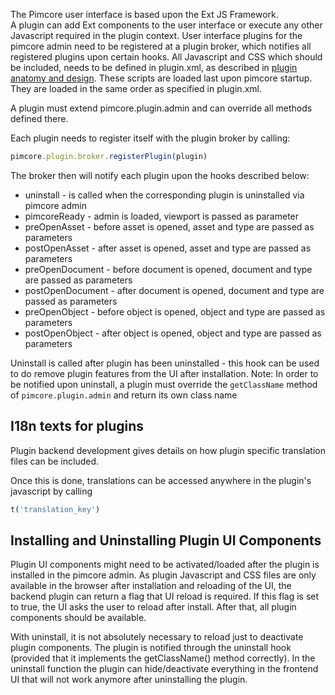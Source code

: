 The Pimcore user interface is based upon the Ext JS Framework.  
A plugin can add Ext components to the user interface or execute any other Javascript required in the plugin context.
User interface plugins for the pimcore admin need to be registered at a plugin broker, which notifies all registered plugins upon certain hooks. 
All Javascript and CSS which should be included, needs to be defined in plugin.xml, as described in [plugin anatomy and design](!Extensions/Plugin_Anatomy). 
These scripts are loaded last upon pimcore startup. 
They are loaded in the same order as specified in plugin.xml.

A plugin must extend pimcore.plugin.admin and can override all methods defined there. 

Each plugin needs to register itself with the plugin broker by calling:

```javascript
pimcore.plugin.broker.registerPlugin(plugin)
```
The broker then will notify each plugin upon the hooks described below:
* uninstall - is called when the corresponding plugin is uninstalled via pimcore admin
* pimcoreReady - admin is loaded, viewport is passed as parameter
* preOpenAsset - before asset is opened, asset and type are passed as parameters
* postOpenAsset - after asset is opened, asset and type are passed as parameters
* preOpenDocument - before document is opened, document and type are passed as parameters
* postOpenDocument - after document is opened, document and type are passed as parameters
* preOpenObject - before object is opened, object and type are passed as parameters
* postOpenObject - after object is opened, object and type are passed as parameters

Uninstall is called after plugin has been uninstalled - this hook can be used to do remove plugin features from the UI after installation. 
Note: In order to be notified upon uninstall, a plugin must override the ```getClassName``` method of ```pimcore.plugin.admin``` and return its own class name

## I18n texts for plugins

Plugin backend development gives details on how plugin specific translation files can be included. 

Once this is done, translations can be accessed anywhere in the plugin's javascript by calling

```javascript
t('translation_key')
```

## Installing and Uninstalling Plugin UI Components

Plugin UI components might need to be activated/loaded after the plugin is installed in the pimcore admin.
As plugin Javascript and CSS files are only available in the browser after installation and reloading of the UI, the  backend plugin can return a flag that UI reload is required.
If this flag is set to true, the UI asks the user to reload after install. After that, all plugin components should be available.
 
With uninstall, it is not absolutely necessary to reload just to deactivate plugin components. 
The plugin is notified through the uninstall hook (provided that it implements the getClassName() method correctly).
In the uninstall function the plugin can hide/deactivate everything in the frontend UI that will not work anymore after uninstalling the plugin.
